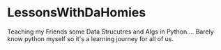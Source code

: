 # LessonsWithDaHomies
Teaching my Friends some Data Strucutres and Algs in Python....
Barely know python myself so it's a learning journey for all of us.
